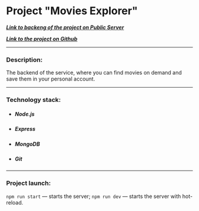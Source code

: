 # Project "Movies Explorer"

**_[Link to backeng of the project on Public Server](https://api.movies-explorer.loner.nomoredomains.club)_**

**_[Link to the project on Github](https://loner789.github.io/movies-explorer-api/)_**

---

### Description:

The backend of the service, where you can find movies on demand and save them in your personal account.

---
### Technology stack:
* ##### Node.js
* ##### Express
* ##### MongoDB
* ##### Git
---
### Project launch:

`npm run start` — starts the server;
`npm run dev` — starts the server with hot-reload.

